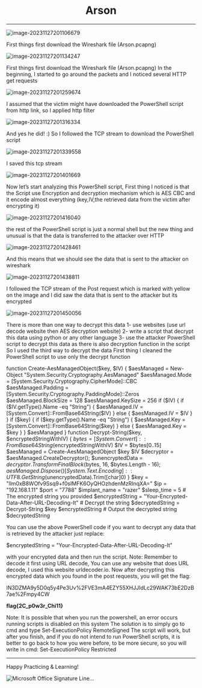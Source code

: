 <center><b><h1>Arson</h1></b></center>

***



![image-20231127201106679](https://s2.loli.net/2023/11/28/ywCcso1B72FjExt.png)



First things first download the Wireshark file (Arson.pcapng)

![image-20231127201134247](https://s2.loli.net/2023/11/28/inbYcLH3lmGRA84.png)



First things first download the Wireshark file (Arson.pcapng)
In the beginning, I started to go around the packets and I noticed several HTTP get requests

![image-20231127201259674](https://s2.loli.net/2023/11/28/bsKflGLwHa8hivd.png)

I assumed that the victim might have downloaded the PowerShell script from http link, so I applied http filter



![image-20231127201316334](https://s2.loli.net/2023/11/28/S13hpP5nNuz92GB.png)



And yes he did! :)
So I followed the TCP stream to download the PowerShell script

![image-20231127201339558](https://s2.loli.net/2023/11/28/mN9dCJEV7ArtufW.png)

I saved this tcp stream

![image-20231127201401669](https://s2.loli.net/2023/11/28/63JWv4pYI8n1eN7.png)

Now let’s start analyzing this PowerShell script, First thing I noticed is that the Script use Encryption and decryption mechanism which is AES CBC and it encode almost everything (key,IV,the retrieved data from the victim after encrypting it)

![image-20231127201416040](https://s2.loli.net/2023/11/28/tz6FYRO7gpw2ENh.png)

the rest of the PowerShell script is just a normal shell but the new thing and unusual is that the data is transferred to the attacker over HTTP

![image-20231127201428461](https://s2.loli.net/2023/11/28/4M85ow67rpKcDqj.png)

And this means that we should see the data that is sent to the attacker on wireshark

![image-20231127201438811](https://s2.loli.net/2023/11/28/PNEGBaln9SkAz6p.png)

I followed the TCP stream of the Post request which is marked with yellow on the image and I did saw the data that is sent to the attacker but its encrypted

![image-20231127201450056](https://s2.loli.net/2023/11/28/Kforeu15BY2TQcp.png)

There is more than one way to decrypt this data
1- use websites (use url decode website then AES decryption website)
2- write a script that decrypt this data using python or any other language
3- use the attacker PowerShell script to decrypt this data as there is also decryption function in the script
So I used the third way to decrypt the data
First thing I cleaned the PowerShell script to use only the decrypt function

function Create-AesManagedObject($key, $IV) { $aesManaged = New-Object "System.Security.Cryptography.AesManaged" $aesManaged.Mode = [System.Security.Cryptography.CipherMode]::CBC $aesManaged.Padding = [System.Security.Cryptography.PaddingMode]::Zeros $aesManaged.BlockSize = 128 $aesManaged.KeySize = 256 if ($IV) { if ($IV.getType().Name -eq "String") { $aesManaged.IV = [System.Convert]::FromBase64String($IV) } else { $aesManaged.IV = $IV } } if ($key) { if ($key.getType().Name -eq "String") { $aesManaged.Key = [System.Convert]::FromBase64String($key) } else { $aesManaged.Key = $key } } $aesManaged } function Decrypt-String($key, $encryptedStringWithIV) { $bytes = [System.Convert]::FromBase64String($encryptedStringWithIV) $IV = $bytes[0..15] $aesManaged = Create-AesManagedObject $key $IV $decryptor = $aesManaged.CreateDecryptor(); $unencryptedData = $decryptor.TransformFinalBlock($bytes, 16, $bytes.Length - 16); $aesManaged.Dispose() [System.Text.Encoding]::UTF8.GetString($unencryptedData).Trim([char]0) } $key = "llm0xB8WOfv9Ssq9+f0sIMFK6OyQHOzhdenMzRInqXA=" $ip = "192.168.1.11" $port = "7788" $implant_name = "razer" $sleep_time = 5 # The encrypted string you provided $encryptedString = "Your-Encrypted-Data-After-URL-Decoding-It" # Decrypt the string $decryptedString = Decrypt-String $key $encryptedString # Output the decrypted string $decryptedString



You can use the above PowerShell code if you want to decrypt any data that is retrieved by the attacker just replace: 

$encryptedString = "Your-Encrypted-Data-After-URL-Decoding-It"

with your encrypted data and then run the script.
Note: Remember to decode it first using URL decode, You can use any website that does URL decode, I used this website urldecoder.io.
Now after decrypting this encrypted data which you found in the post requests, you will get the flag:

IN3DZMA9y5D0q5y4Pe3Uv%2FVE3mA4EZY55XHJJIdLc29WAK73bE2DzB7ae%2Fmpy4CW

<b>flag{2C_p0w3r_Chi11}</b>



Note: It is possible that when you run the powershell, an error occurs running scripts is disabled on this system
The solution is to simply go to cmd and type Set-ExecutionPolicy RemoteSigned
The script will work, but after you finish, and if you do not intend to run PowerShell scripts, it is better to go back to how you were before, to be more secure, so you will write in cmd: Set-ExecutionPolicy Restricted



***

Happy Practicing & Learning!

![Microsoft Office Signature Line...](https://s2.loli.net/2023/11/28/t28QypJLXn9lezg.png)